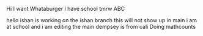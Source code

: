 Hi
I want Whataburger
I have school tmrw
ABC

hello
ishan is working on the ishan branch
this will not show up in main
i am at school and i am editing the main
dempsey is from cali
Doing mathcounts